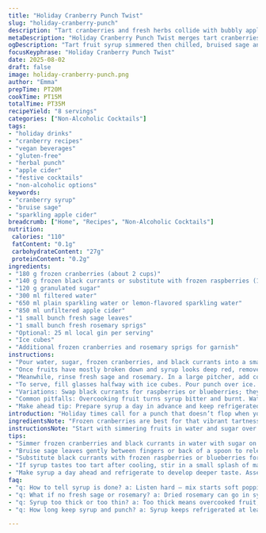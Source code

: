 ```yaml
---
title: "Holiday Cranberry Punch Twist"
slug: "holiday-cranberry-punch"
description: "Tart cranberries and fresh herbs collide with bubbly apple cider and a hint of citrus sparkling water. Simmered fruits smashed to burst, strained smooth—then chilled. Herbal notes lifted by bruised sage, rosemary aromatic garnishes, optionally spiked with local gin. Refreshing, sharp, crowd-friendly, vegan and gluten-free, with substitutions for frozen berries and sweeteners. A punch that sings in layers—fruity, herbal, fizzy. Timing guided by fruit bursting and aroma release, not clocks. Plus tips for fixing syrup too sweet or too tart and making it a make-ahead staple. Great at holiday parties, easy on prep, yet looks fancy."
metaDescription: "Holiday Cranberry Punch Twist merges tart cranberries, bruised herbs, apple cider, and sparkling water. Chill syrup overnight, bruise sage briefly, garnish with rosemary. Vegan and gluten-free."
ogDescription: "Tart fruit syrup simmered then chilled, bruised sage and rosemary garnish. Apple cider and sparkling water mix for crisp, layered holiday punch. Add gin if desired."
focusKeyphrase: "Holiday Cranberry Punch Twist"
date: 2025-08-02
draft: false
image: holiday-cranberry-punch.png
author: "Emma"
prepTime: PT20M
cookTime: PT15M
totalTime: PT35M
recipeYield: "8 servings"
categories: ["Non-Alcoholic Cocktails"]
tags:
- "holiday drinks"
- "cranberry recipes"
- "vegan beverages"
- "gluten-free"
- "herbal punch"
- "apple cider"
- "festive cocktails"
- "non-alcoholic options"
keywords:
- "cranberry syrup"
- "bruise sage"
- "sparkling apple cider"
breadcrumb: ["Home", "Recipes", "Non-Alcoholic Cocktails"]
nutrition: 
 calories: "110"
 fatContent: "0.1g"
 carbohydrateContent: "27g"
 proteinContent: "0.2g"
ingredients:
- "180 g frozen cranberries (about 2 cups)"
- "140 g frozen black currants or substitute with frozen raspberries (1 cup)"
- "120 g granulated sugar"
- "300 ml filtered water"
- "650 ml plain sparkling water or lemon-flavored sparkling water"
- "850 ml unfiltered apple cider"
- "1 small bunch fresh sage leaves"
- "1 small bunch fresh rosemary sprigs"
- "Optional: 25 ml local gin per serving"
- "Ice cubes"
- "Additional frozen cranberries and rosemary sprigs for garnish"
instructions:
- "Pour water, sugar, frozen cranberries, and black currants into a small saucepan. Set flame to medium-high and watch closely—the mixture will bubble and foam as the berries rupture, usually 10-12 minutes. Use a wooden masher or potato masher to crush fruits when they start popping. The popping sound changes from soft to a sharp crackle—that’s your cue to finish cooking."
- "Once fruits have mostly broken down and syrup looks deep red, remove from heat. Pour through a fine mesh sieve or chinois set over a bowl. Use the back of a spoon to press and extract as much juice as possible. Don’t force too much pulp through or your punch will be cloudy and gritty. Let cool completely in the fridge—chilling thickens the flavor and smooths sweetness."
- "Meanwhile, rinse fresh sage and rosemary. In a large pitcher, add cooled syrup, sparkling water, and apple cider. Bruise 3 sage leaves gently by crushing between fingers to release oils, then toss them in. Let sit 3-6 minutes; longer starts to lean bitter. Fish out sage leaves to keep brightness intact."
- "To serve, fill glasses halfway with ice cubes. Pour punch over ice. Drop a fresh rosemary sprig and a few frozen cranberries in each glass for color and earthy aroma. If adult version desired, add 25 ml gin per glass. Stir gently to combine. The ice will dilute slowly, melding flavors without drowning them."
- "Variations: Swap black currants for raspberries or blueberries; they burst quicker and add a softer tartness. Replace granulated sugar with honey or maple syrup for depth—reduce by 25% because sweeter. Substitute apple cider with pear juice for a different fruit note. Want fizzier punch? Use chilled tonic water but cut back syrup slightly to compensate bitterness."
- "Common pitfalls: Overcooking fruit turns syrup bitter and burnt. Watch for color shift from bright red to dark burgundy. If punch is too tart, add splash of maple syrup or simple syrup after mixing. Too sweet? Add a squeeze of fresh lemon juice and more sparkling water. Always chill syrup fully before mixing to avoid fizz loss."
- "Make ahead tip: Prepare syrup a day in advance and keep refrigerated. Assemble punch and add sparkling water just before serving to preserve bubbles. Keeps fresh herbs looking vibrant if added last minute."
introduction: "Holiday times call for a punch that doesn’t flop when you need it most. I’ve tried everything—from cloyingly sweet mixes drowning in soda to bitter experiments from overcooked fruits. This punch nails that middle ground with bruised herbs bringing depth while the cranberry base stays refreshing and sharp. Preparing the syrup just right—when berries start to pop, fruit skins loosening and releasing vivid red hues—is key. You’ll hear that subtle crackle, smell the sharp tang swelling in the kitchen. Chill the syrup overnight and it thickens and settles flavors. Toss bruised sage leaves for 5 minutes, the punch smells herbal but not medicinal. Finally, rosemary on glass edges smells piney, festive. No fillers, just real fruit and bubbles, ready to spike if you want. This punch has mobility—substitute with whatever berries are on hand. Frozen raspberries, black currants, even blueberries change texture but keep that punch spirit alive. Believe me, a splash of local gin turns it into a party magic trick. But it’s just as good without. It’s a solid go-to when you want fresh, festive, un-fussy, and multi-sensory fun. No artificial colors or powders—only the crackle, pop, fizz, herb twig crack when you stir."
ingredientsNote: "Frozen cranberries are best for that vibrant tartness and pop but if unavailable, fresh cranberries work—just extend simmering time until they burst. Black currants are less common; frozen raspberries or blueberries are excellent swaps for milder sweetness and color variation. Sugar amount can be tweaked—start less, add more if needed after syrup chills. Replace with honey or maple syrup for complexity, but reduce quantity since those are sweeter and heavier. For liquids, unfiltered apple cider adds body with some cloudiness; clear apple juice can dial it down if you want a lighter look. Sparkling water is your fizz base—plain or lightly lemon flavored keeps it balanced. Herbal accents—sage and rosemary—aren’t decorative only. Bruising sage releases essential oils that lift the punch like natural perfume. Rosemary is less bitter than you expect if just dropped in glass as garnish, providing thyme-like freshness. For alcohol lovers, local gin suits the herbal profile best but vodka is neutral alternative. Keep ice handy to avoid dilution early; you want slow melt for layered flavor unfolding on palate."
instructionsNote: "Start with simmering fruits in water and sugar over medium-high heat. Listen for the shift in popping sound—soft to sharp crackle—and watch when skins split and mixture bubbles frothy and thick. Use a potato masher to push fruit down now and then for full rupture; this step builds the syrup’s body and tart punchiness. Strain immediately afterward to avoid gritty texture. Don’t rush squeezing the pulp through sieve—too much leads to bitterness and cloudy punch. Keep syrup in fridge overnight if possible. Combine syrup, sparkling water, and cider in large pitcher. Bruise sage between fingers or with spoon to awaken aromas, but stick around 3-6 minutes max to avoid bitterness. Remove leaves carefully. Fill glasses with ice—your best friend for slow dilution and freshening—pour punch, garnish with rosemary and extra frozen berries for color and scent burst. For adult crowd, drop shot of gin into glass, stir gently to marry flavors. Avoid stirring too vigorously to keep bubbles alive. This punch stands up well for several hours if iced properly."
tips:
- "Simmer frozen cranberries and black currants in water with sugar on medium-high. Listen for the shift — berries start soft popping, then sharp crackle signals break apart. Push down fruit occasionally to burst skins and release color. Avoid overcooking or bitter notes develop. Don’t rush straining pulp through sieve; too much forces cloudiness. Chill syrup fully to thicken flavor and mellow sweetness before mixing punch."
- "Bruise sage leaves gently between fingers or back of a spoon to release essential oils but keep it brief — 3 to 6 minutes max. Longer contact leans bitter, ruins fresh herbal brightness. Fish leaves out carefully for clarity in punch. Rosemary goes fresh in glass, dropped as garnish — adds piney scent without bitterness. Fresh herbs behave differently from dried, use sparingly if dried at syrup stage."
- "Substitute black currants with frozen raspberries or blueberries for milder tartness and quicker burst; watch timing carefully. Replace granulated sugar with honey or maple syrup, reduce by 25% due to sweetness and weight. Apple cider can be swapped for pear juice for a different fruit character. Want more fizz? Use chilled tonic water, but cut syrup a bit to offset tonic bitterness."
- "If syrup tastes too tart after cooling, stir in a small splash of maple syrup. If too sweet, squeeze fresh lemon juice and add a bit more sparkling water to dilute sweetness without losing fizz. Salt pinch brightens sweetness and calms acidity. Don’t add sparkling water too early or it kills carbonation; add last gently and stir lightly to keep bubbles alive. Timing and gentle handling key for fizz."
- "Make syrup a day ahead and refrigerate to develop deeper taste. Assemble punch just before serving — add sparkling water last for freshest bubbles. Keep ice handy for slow dilution and flavor melding. Local gin works best if spiking, vodka is neutral alternative. Frozen cranberries preferred but fresh work extending simmer. Leftover syrup good as mixer, drizzle or cocktail boost. Fresh herbs in glass invite scent experience before sipping."
faq:
- "q: How to tell syrup is done? a: Listen hard — mix starts soft popping then sharp crackle as skins split. Color goes from bright red to a deeper burgundy. Texture thickens, bubbles frothy. Stop simmering right after most berries burst. Overcook and bitterness grows fast."
- "q: What if no fresh sage or rosemary? a: Dried rosemary can go in syrup stage sparingly but expect less brightness. Sage oil won’t release well from dried leaves; better skip or add fresh herb tincture if you have. Garnishes lose aroma, punch profile flattens without fresh herbs."
- "q: Syrup too thick or too thin? a: Too thick means overcooked fruit, flavor risks bitter burnt. Too thin means undercooked, weak flavor. Adjust simmer time. If syrup too sweet, add lemon and sparkling water. Too tart? Maple syrup splash helps balance after chill. Straining well avoids gritty mouthfeel."
- "q: How long keep syrup and punch? a: Syrup keeps refrigerated at least 3 days, sometimes longer. Punch best fresh day of assembling, ice slowly dilutes flavor. Mix sparkling water last to preserve bubbles. Leftover syrup freezes well. Herbs best added just before serving for vibrancy."

---
```

